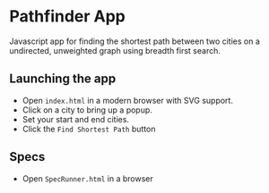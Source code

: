Pathfinder App
==============

Javascript app for finding the shortest path between two cities on a undirected, unweighted graph using breadth first search.

## Launching the app

* Open `index.html` in a modern browser with SVG support. 
* Click on a city to bring up a popup. 
* Set your start and end cities. 
* Click the `Find Shortest Path` button

## Specs

* Open `SpecRunner.html` in a browser